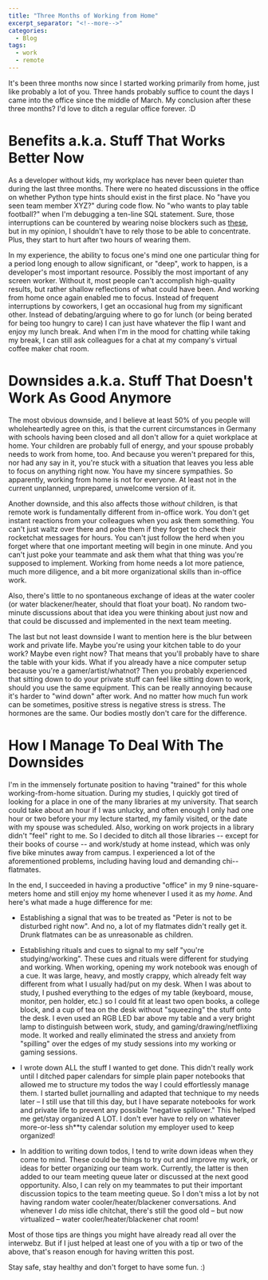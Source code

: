 ```yaml
---
title: "Three Months of Working from Home"
excerpt_separator: "<!--more-->"
categories:
  - Blog
tags:
  - work
  - remote
---
```

It's been three months now since I started working primarily from home, just like probably a lot of you. Three hands probably suffice to count the days I came into the office since the middle of March. My conclusion after these three months? I'd love to ditch a regular office forever. :D

# Benefits a.k.a. Stuff That Works Better Now

As a developer without kids, my workplace has never been quieter than during the last three months. There were no heated discussions in the office on whether Python type hints should exist in the first place. No "have you seen team member XYZ?" during code flow. No "who wants to play table football?" when I'm debugging a ten-line SQL statement. Sure, those interruptions can be countered by wearing noise blockers such as [these](https://www.amazon.de/3M-Peltor-Optime-Kapselgeh%C3%B6rschutz-schwarz-rot/dp/B000VDX18E/), but in my opinion, I shouldn't have to rely those to be able to concentrate. Plus, they start to hurt after two hours of wearing them.

In my experience, the ability to focus one's mind one one particular thing for a period long enough to allow significant, or "deep", work to happen, is a developer's most important resource. Possibly the most important of any screen worker. Without it, most people can't accomplish high-quality results, but rather shallow reflections of what could have been. And working from home once again enabled me to focus. Instead of frequent interruptions by coworkers, I get an occasional hug from my significant other. Instead of debating/arguing where to go for lunch (or being berated for being too hungry to care) I can just have whatever the flip I want and enjoy my lunch break. And when I'm in the mood for chatting while taking my break, I can still ask colleagues for a chat at my company's virtual coffee maker chat room.

# Downsides a.k.a. Stuff That Doesn't Work As Good Anymore

The most obvious downside, and I believe at least 50% of you people will wholeheartedly agree on this, is that the current circumstances in Germany with schools having been closed and all don't allow for a quiet workplace at home. Your children are probably full of energy, and your spouse probably needs to work from home, too. And because you weren't prepared for this, nor had any say in it, you're stuck with a situation that leaves you less able to focus on anything right now. You have my sincere sympathies. So apparently, working from home is not for everyone. At least not in the current unplanned, unprepared, unwelcome version of it.

Another downside, and this also affects those _without_ children, is that remote work is fundamentally different from in-office work. You don't get instant reactions from your colleagues when you ask them something. You can't just waltz over there and poke them if they forget to check their rocketchat messages for hours. You can't just follow the herd when you forget where that one important meeting will begin in one minute. And you can't just poke your teammate and ask them what that thing was you're supposed to implement. Working from home needs a lot more patience, much more diligence, and a bit more organizational skills than in-office work.

Also, there's little to no spontaneous exchange of ideas at the water cooler (or water blackener/heater, should that float your boat). No random two-minute discussions about that idea you were thinking about just now and that could be discussed and implemented in the next team meeting.

The last but not least downside I want to mention here is the blur between work and private life. Maybe you're using your kitchen table to do your work? Maybe even right now? That means that you'll probably have to share the table with your kids. What if you already have a nice computer setup because you're a gamer/artist/whatnot? Then you probably experienced that sitting down to do your private stuff can feel like sitting down to work, should you use the same equipment. This can be really annoying because it's harder to "wind down" after work. And no matter how much fun work can be sometimes, positive stress is negative stress is stress. The hormones are the same. Our bodies mostly don't care for the difference.

# How I Manage To Deal With The Downsides

I'm in the immensely fortunate position to having "trained" for this whole working-from-home situation. During my studies, I quickly got tired of looking for a place in one of the many libraries at my university. That search could take about an hour if I was unlucky, and often enough I only had one hour or two before your my lecture started, my family visited, or the date with my spouse was scheduled. Also, working on work projects in a library didn't "feel" right to me. So I decided to ditch all those libraries -- except for their books of course -- and work/study at home instead, which was only five bike minutes away from campus. I experienced a lot of the aforementioned problems, including having loud and demanding chi-- flatmates. 

In the end, I succeeded in having a productive "office" in my 9 nine-square-meters home and still enjoy my home whenever I used it as my _home_.
And here's what made a huge difference for me:

-    Establishing a signal that was to be treated as "Peter is not to be disturbed right now". And no, a lot of my flatmates didn't really get it. Drunk flatmates can be as unreasonable as children.

-    Establishing rituals and cues to signal to my self "you're studying/working". These cues and rituals were different for studying and working. When working, opening my work notebook was enough of a cue. It was large, heavy, and mostly crappy, which already felt way different from what I usually had/put on my desk. When I was about to study, I pushed everything to the edges of my table (keyboard, mouse, monitor, pen holder, etc.) so I could fit at least two open books, a college block, and a cup of tea on the desk without "squeezing" the stuff onto the desk. I even used an RGB LED bar above my table and a very bright lamp to distinguish between work, study, and gaming/drawing/netflixing mode. It worked and really eliminated the stress and anxiety from "spilling" over the edges of my study sessions into my working or gaming sessions.

-    I wrote down ALL the stuff I wanted to get done. This didn't really work until I ditched paper calendars for simple plain paper notebooks that allowed me to structure my todos the way I could effortlessly manage them. I started bullet journalling and adapted that technique to my needs later – I still use that till this day, but I have separate notebooks for work and private life to prevent any possible "negative spillover." This helped me get/stay organized A LOT. I don't ever have to rely on whatever more-or-less sh**ty calendar solution my employer used to keep organized!

-    In addition to writing down todos, I tend to write down ideas when they come to mind. These could be things to try out and improve my work, or ideas for better organizing our team work. Currently, the latter is then added to our team meeting queue later or discussed at the next good opportunity. Also, I can rely on my teammates to put their important discussion topics to the team meeting queue. So I don't miss a lot by not having random water cooler/heater/blackener conversations. And whenever I _do_ miss idle chitchat, there's still the good old – but now virtualized – water cooler/heater/blackener chat room!

Most of those tips are things you might have already read all over the interwebz. But if I just helped at least one of you with a tip or two of the above, that's reason enough for having written this post.

Stay safe, stay healthy and don't forget to have some fun. :)
